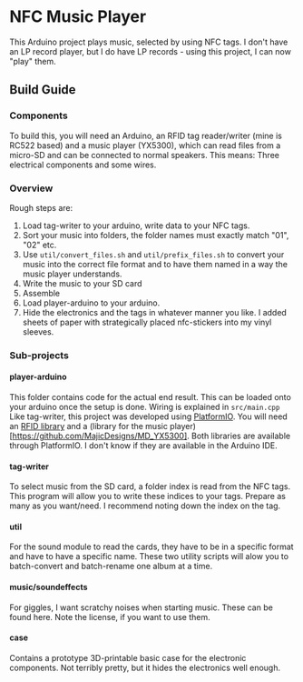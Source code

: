 # NFC Music Player

This Arduino project plays music, selected by using NFC tags. I don't have an LP record player, but I do have LP records - using this project, I can now "play" them.


## Build Guide

### Components
To build this, you will need an Arduino, an RFID tag reader/writer (mine is RC522 based) and a music player (YX5300), which can read files from a micro-SD and can be connected to normal speakers. This means: Three electrical components and some wires.

### Overview

Rough steps are:

1. Load tag-writer to your arduino, write data to your NFC tags.
2. Sort your music into folders, the folder names must exactly match "01", "02" etc.
3. Use `util/convert_files.sh` and `util/prefix_files.sh` to convert your music into the correct file format and to have them named in a way the music player understands.
4. Write the music to your SD card
5. Assemble
6. Load player-arduino to your arduino.
7. Hide the electronics and the tags in whatever manner you like. I added sheets of paper with strategically placed nfc-stickers into my vinyl sleeves.

### Sub-projects

#### player-arduino

This folder contains code for the actual end result. This can be loaded onto your arduino once the setup is done. Wiring is explained in `src/main.cpp`
Like tag-writer, this project was developed using [PlatformIO](https://platformio.org/). You will need an [RFID library](https://github.com/miguelbalboa/rfid) and a (library for the music player)[https://github.com/MajicDesigns/MD_YX5300]. Both libraries are available through PlatformIO. I don't know if they are available in the Arduino IDE.

#### tag-writer

To select music from the SD card, a folder index is read from the NFC tags. This program will allow you to write these indices to your tags. Prepare as many as you want/need. I recommend noting down the index on the tag.

#### util

For the sound module to read the cards, they have to be in a specific format and have to have a specific name. These two utility scripts will alow you to batch-convert and batch-rename one album at a time.

#### music/soundeffects

For giggles, I want scratchy noises when starting music. These can be found here. Note the license, if you want to use them.

#### case

Contains a prototype 3D-printable basic case for the electronic components. Not terribly pretty, but it hides the electronics well enough.


